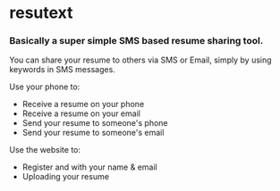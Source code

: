 resutext
========

### Basically a super simple SMS based resume sharing tool.

You can share your resume to others via SMS or Email, simply by using keywords in SMS messages.

Use your phone to:
- Receive a resume on your phone
- Receive a resume on your email
- Send your resume to someone's phone
- Send your resume to someone's email

Use the website to:
- Register and with your name & email
- Uploading your resume
